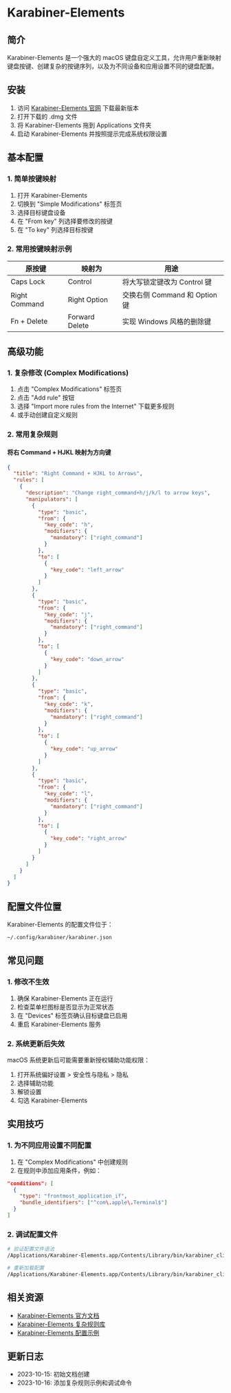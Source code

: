 # Karabiner-Elements

## 简介
Karabiner-Elements 是一个强大的 macOS 键盘自定义工具，允许用户重新映射键盘按键、创建复杂的按键序列，以及为不同设备和应用设置不同的键盘配置。

## 安装
1. 访问 [Karabiner-Elements 官网](https://karabiner-elements.pqrs.org/) 下载最新版本
2. 打开下载的 .dmg 文件
3. 将 Karabiner-Elements 拖到 Applications 文件夹
4. 启动 Karabiner-Elements 并按照提示完成系统权限设置

## 基本配置

### 1. 简单按键映射
1. 打开 Karabiner-Elements
2. 切换到 "Simple Modifications" 标签页
3. 选择目标键盘设备
4. 在 "From key" 列选择要修改的按键
5. 在 "To key" 列选择目标按键

### 2. 常用按键映射示例
| 原按键 | 映射为 | 用途 |
|--------|--------|------|
| Caps Lock | Control | 将大写锁定键改为 Control 键 |
| Right Command | Right Option | 交换右侧 Command 和 Option 键 |
| Fn + Delete | Forward Delete | 实现 Windows 风格的删除键 |

## 高级功能

### 1. 复杂修改 (Complex Modifications)
1. 点击 "Complex Modifications" 标签页
2. 点击 "Add rule" 按钮
3. 选择 "Import more rules from the Internet" 下载更多规则
4. 或手动创建自定义规则

### 2. 常用复杂规则

#### 将右 Command + HJKL 映射为方向键
```json
{
  "title": "Right Command + HJKL to Arrows",
  "rules": [
    {
      "description": "Change right_command+h/j/k/l to arrow keys",
      "manipulators": [
        {
          "type": "basic",
          "from": {
            "key_code": "h",
            "modifiers": {
              "mandatory": ["right_command"]
            }
          },
          "to": [
            {
              "key_code": "left_arrow"
            }
          ]
        },
        {
          "type": "basic",
          "from": {
            "key_code": "j",
            "modifiers": {
              "mandatory": ["right_command"]
            }
          },
          "to": [
            {
              "key_code": "down_arrow"
            }
          ]
        },
        {
          "type": "basic",
          "from": {
            "key_code": "k",
            "modifiers": {
              "mandatory": ["right_command"]
            }
          },
          "to": [
            {
              "key_code": "up_arrow"
            }
          ]
        },
        {
          "type": "basic",
          "from": {
            "key_code": "l",
            "modifiers": {
              "mandatory": ["right_command"]
            }
          },
          "to": [
            {
              "key_code": "right_arrow"
            }
          ]
        }
      ]
    }
  ]
}
```

## 配置文件位置
Karabiner-Elements 的配置文件位于：
```bash
~/.config/karabiner/karabiner.json
```

## 常见问题

### 1. 修改不生效
1. 确保 Karabiner-Elements 正在运行
2. 检查菜单栏图标是否显示为正常状态
3. 在 "Devices" 标签页确认目标键盘已启用
4. 重启 Karabiner-Elements 服务

### 2. 系统更新后失效
macOS 系统更新后可能需要重新授权辅助功能权限：
1. 打开系统偏好设置 > 安全性与隐私 > 隐私
2. 选择辅助功能
3. 解锁设置
4. 勾选 Karabiner-Elements

## 实用技巧

### 1. 为不同应用设置不同配置
1. 在 "Complex Modifications" 中创建规则
2. 在规则中添加应用条件，例如：
```json
"conditions": [
  {
    "type": "frontmost_application_if",
    "bundle_identifiers": ["^com\.apple\.Terminal$"]
  }
]
```

### 2. 调试配置文件
```bash
# 验证配置文件语法
/Applications/Karabiner-Elements.app/Contents/Library/bin/karabiner_cli --lint

# 重新加载配置
/Applications/Karabiner-Elements.app/Contents/Library/bin/karabiner_cli --reload-configuration
```

## 相关资源
- [Karabiner-Elements 官方文档](https://karabiner-elements.pqrs.org/docs/)
- [Karabiner-Elements 复杂规则库](https://ke-complex-modifications.pqrs.org/)
- [Karabiner-Elements 配置示例](https://github.com/pqrs-org/KE-complex_modifications)

## 更新日志
- 2023-10-15: 初始文档创建
- 2023-10-16: 添加复杂规则示例和调试命令
